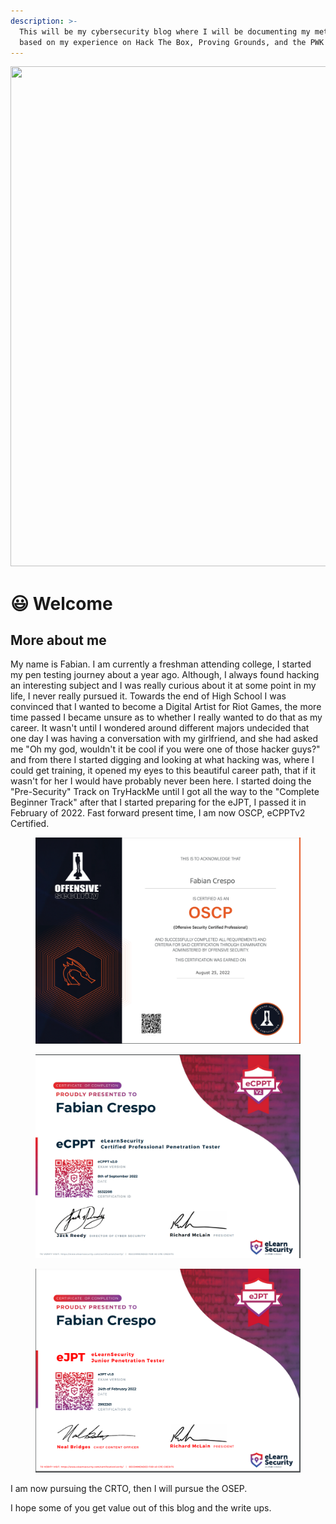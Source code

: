 ```yaml
---
description: >-
  This will be my cybersecurity blog where I will be documenting my methodology
  based on my experience on Hack The Box, Proving Grounds, and the PWK labs.
---
```

<img src="https://c.tenor.com/RvI_dsjz5Y8AAAAd/fullmetal-alchemist-roy-mustang.gif" width="1500" height="800" />

# 😃 Welcome

## More about me&#x20;

My name is Fabian. I am currently a freshman attending college, I started my pen testing journey about a year ago. Although, I always found hacking an interesting subject and I was really curious about it at some point in my life, I never really pursued it. Towards the end of High School I was convinced that I wanted to become a Digital Artist for Riot Games, the more time passed I became unsure as to whether I really wanted to do that  as my career. It wasn't until I wondered around different majors undecided that one day I was having a conversation with my girlfriend, and she had asked me "Oh my god, wouldn't it be cool if you were one of those hacker guys?" and from there I started digging and looking at what hacking was, where I could get training, it opened my eyes to this beautiful career path, that if it wasn't for her I would have probably never been here. I started doing the "Pre-Security" Track on TryHackMe until I got all the way to the "Complete Beginner Track" after that I started preparing for the eJPT, I passed it in February of 2022. Fast forward present time, I am now OSCP, eCPPTv2 Certified.&#x20;

<figure><img src=".gitbook/assets/2022-09-08_15-15.png" alt=""><figcaption></figcaption></figure>

<figure><img src=".gitbook/assets/2022-09-08_13-49.png" alt=""><figcaption></figcaption></figure>

<figure><img src=".gitbook/assets/2022-09-08_13-56.png" alt=""><figcaption></figcaption></figure>

I am now pursuing the CRTO, then I will pursue the OSEP.

I hope some of you get value out of this blog and the write ups.&#x20;
